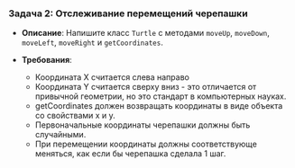 ### Задача 2: **Отслеживание перемещений черепашки**
- **Описание**: Напишите класс `Turtle` с методами `moveUp`, `moveDown`, `moveLeft`, `moveRight` и `getCoordinates`.  

- **Требования**:
    - Координата X считается слева направо
    - Координата Y считается сверху вниз - это отличается от привычной геометрии, но это стандарт в компьютерных науках.
    - getCoordinates должен возвращать координаты в виде объекта со свойствами x и y.
    - Первоначальные координаты черепашки должны быть случайными.
    - При перемещении координаты должны соответствующе меняться, как если бы черепашка сделала 1 шаг.
